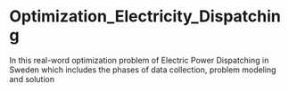# Optimization_Electricity_Dispatching
In this real-word optimization problem of Electric Power Dispatching in Sweden which includes the phases of data collection, problem modeling and solution
